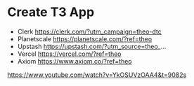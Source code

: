 # Create T3 App

- Clerk https://clerk.com/?utm_campaign=theo-dtc
- Planetscale https://planetscale.com/?ref=theo
- Upstash https://upstash.com/?utm_source=theo_...
- Vercel https://vercel.com/?ref=theo
- Axiom https://www.axiom.co/?ref=theo

https://www.youtube.com/watch?v=YkOSUVzOAA4&t=9082s

